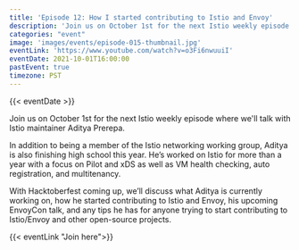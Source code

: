 ```yaml
---
title: 'Episode 12: How I started contributing to Istio and Envoy'
description: 'Join us on October 1st for the next Istio weekly episode where we will talk with Istio maintainer Aditya Prerepa.'
categories: "event"
image: 'images/events/episode-015-thumbnail.jpg'
eventLink: 'https://www.youtube.com/watch?v=o3Fi6nwuuiI'
eventDate: 2021-10-01T16:00:00
pastEvent: true
timezone: PST
---
```


{{< eventDate >}}

Join us on October 1st for the next Istio weekly episode where we'll talk with Istio maintainer Aditya Prerepa.

In addition to being a member of the Istio networking working group, Aditya is also finishing high school this year. He’s worked on Istio for more than a year with a focus on Pilot and xDS as well as VM health checking, auto registration, and multitenancy.

With Hacktoberfest coming up, we’ll discuss what Aditya is currently working on, how he started contributing to Istio and Envoy, his upcoming EnvoyCon talk, and any tips he has for anyone trying to start contributing to Istio/Envoy and other open-source projects. 

{{< eventLink "Join here">}}

